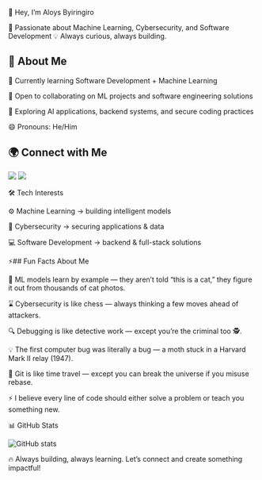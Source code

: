 👋 Hey, I’m Aloys Byiringiro

🎯 Passionate about Machine Learning, Cybersecurity, and Software Development
💡 Always curious, always building.

## 🚀 About Me

🔭 Currently learning Software Development + Machine Learning

🤝 Open to collaborating on ML projects and software engineering solutions

🌱 Exploring AI applications, backend systems, and secure coding practices

😄 Pronouns: He/Him

## 🌍 Connect with Me
<p align="left"> <a href="https://www.linkedin.com/in/byiringiro-aloys-ba316a334/"><img src="https://img.shields.io/badge/LinkedIn-0A66C2?style=flat&logo=linkedin&logoColor=white"/></a> <a href="https://github.com/byiringiro-aloys"><img src="https://img.shields.io/badge/GitHub-181717?style=flat&logo=github&logoColor=white"/></a> </p>
🛠️ Tech Interests

⚙️ Machine Learning → building intelligent models

🔐 Cybersecurity → securing applications & data

💻 Software Development → backend & full-stack solutions

⚡## Fun Facts About Me

🧠 ML models learn by example — they aren’t told “this is a cat,” they figure it out from thousands of cat photos.

⌛ Cybersecurity is like chess — always thinking a few moves ahead of attackers.

🔍 Debugging is like detective work — except you’re the criminal too 🕵️.

💡 The first computer bug was literally a bug — a moth stuck in a Harvard Mark II relay (1947).

🔄 Git is like time travel — except you can break the universe if you misuse rebase.

⚡ I believe every line of code should either solve a problem or teach you something new.

📊 GitHub Stats
<p align="left"> <img src="https://github-readme-stats.vercel.app/api?username=byiringiro-aloys&show_icons=true&theme=radical" alt="GitHub stats"/> </p>

🔥 Always building, always learning. Let’s connect and create something impactful!
